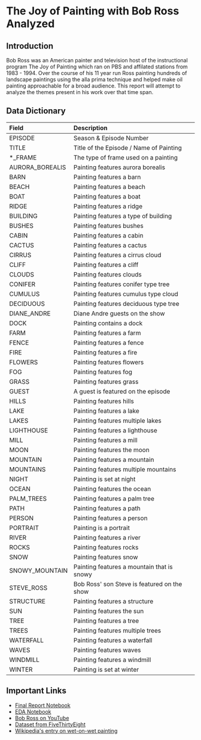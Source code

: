 # The Joy of Painting with Bob Ross Analyzed

## Introduction

Bob Ross was an American painter and television host of the instructional program The Joy of Painting which ran on PBS and affilated stations from 1983 - 1994. Over the course of his 11 year run Ross painting hundreds of landscape paintings using the alla prima technique and helped make oil painting approachable for a broad audience. This report will attempt to analyze the themes present in his work over that time span.

## Data Dictionary

| Field | Description |
| :--- | :--- |
| EPISODE | Season & Episode Number |
| TITLE | Title of the Episode / Name of Painting |
| *_FRAME | The type of frame used on a painting |
| AURORA_BOREALIS | Painting features aurora borealis |
| BARN | Painting features a barn |
| BEACH | Painting features a beach |
| BOAT | Painting features a boat
| RIDGE | Painting features a ridge
| BUILDING | Painting features a type of building |
| BUSHES | Painting features bushes |
| CABIN | Painting features a cabin |
| CACTUS | Painting features a cactus |
| CIRRUS | Painting features a cirrus cloud |
| CLIFF | Painting features a cliff
| CLOUDS | Painting features clouds |
| CONIFER | Painting features conifer type tree |
| CUMULUS | Painting features cumulus type cloud |
| DECIDUOUS | Painting features deciduous type tree |
| DIANE_ANDRE | Diane Andre guests on the show |
| DOCK | Painting contains a dock |
| FARM | Painting features a farm |
| FENCE | Painting features a fence |
| FIRE | Painting features a fire |
| FLOWERS | Painting features flowers |
| FOG	| Painting features fog |
| GRASS | Painting features grass |
| GUEST | A guest is featured on the episode |
| HILLS | Painting features hills |
| LAKE | Painting features a lake |
| LAKES | Painting features multiple lakes |
| LIGHTHOUSE | Painting features a lighthouse |
| MILL | Painting features a mill |
| MOON | Painting features the moon |
| MOUNTAIN | Painting features a mountain |
| MOUNTAINS | Painting features multiple mountains |
| NIGHT | Painting is set at night |
| OCEAN	 | Painting features the ocean |
| PALM_TREES | Painting features a palm tree |
| PATH | Painting features a path |
| PERSON | Painting features a person |
| PORTRAIT | Painting is a portrait |
| RIVER | Painting features a river |
| ROCKS | Painting features rocks |
| SNOW | Painting features snow |
| SNOWY_MOUNTAIN | Painting features a mountain that is snowy |
| STEVE_ROSS | Bob Ross' son Steve is featured on the show |
| STRUCTURE | Painting features a structure |
| SUN | Painting features the sun |
| TREE | Painting features a tree |
| TREES | Painting features multiple trees |
| WATERFALL | Painting features a waterfall |
| WAVES | Painting features waves |
| WINDMILL | Painting features a windmill |
| WINTER | Painting is set at winter |

## Important Links

* [Final Report Notebook](report.ipynb)
* [EDA Notebook](eda.ipynb)
* [Bob Ross on YouTube](https://www.youtube.com/user/BobRossInc)
* [Dataset from FiveThirtyEight](https://github.com/fivethirtyeight/data/tree/master/bob-ross) 
* [Wikipedia's entry on wet-on-wet painting](https://en.wikipedia.org/wiki/Wet-on-wet) 
